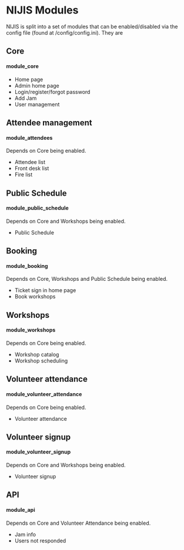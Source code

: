 # NIJIS Modules   

NIJIS is split into a set of modules that can be enabled/disabled via the config file (found at /config/config.ini). They are

## Core
#### module_core
 - Home page
 - Admin home page
 - Login/register/forgot password
 - Add Jam
 - User management

## Attendee management
#### module_attendees
Depends on Core being enabled.
 - Attendee list
 - Front desk list
 - Fire list

## Public Schedule
#### module_public_schedule
Depends on Core and Workshops being enabled.
 - Public Schedule

## Booking
#### module_booking
Depends on Core, Workshops and Public Schedule being enabled.
 - Ticket sign in home page
 - Book workshops

## Workshops
#### module_workshops
Depends on Core being enabled.
 - Workshop catalog
 - Workshop scheduling
 
 
## Volunteer attendance
#### module_volunteer_attendance
Depends on Core being enabled.
 - Volunteer attendance


## Volunteer signup
#### module_volunteer_signup
Depends on Core and Workshops being enabled.
 - Volunteer signup

## API
#### module_api
Depends on Core and Volunteer Attendance being enabled.
 - Jam info
 - Users not responded
